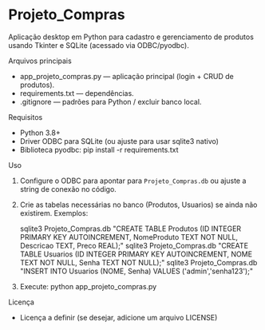 # Projeto_Compras

Aplicação desktop em Python para cadastro e gerenciamento de produtos usando Tkinter e SQLite (acessado via ODBC/pyodbc).

Arquivos principais
- app_projeto_compras.py — aplicação principal (login + CRUD de produtos).
- requirements.txt — dependências.
- .gitignore — padrões para Python / excluir banco local.

Requisitos
- Python 3.8+
- Driver ODBC para SQLite (ou ajuste para usar sqlite3 nativo)
- Biblioteca pyodbc: pip install -r requirements.txt

Uso
1. Configure o ODBC para apontar para `Projeto_Compras.db` ou ajuste a string de conexão no código.
2. Crie as tabelas necessárias no banco (Produtos, Usuarios) se ainda não existirem. Exemplos:

   sqlite3 Projeto_Compras.db "CREATE TABLE Produtos (ID INTEGER PRIMARY KEY AUTOINCREMENT, NomeProduto TEXT NOT NULL, Descricao TEXT, Preco REAL);"
   sqlite3 Projeto_Compras.db "CREATE TABLE Usuarios (ID INTEGER PRIMARY KEY AUTOINCREMENT, NOME TEXT NOT NULL, Senha TEXT NOT NULL);"
   sqlite3 Projeto_Compras.db "INSERT INTO Usuarios (NOME, Senha) VALUES ('admin','senha123');"

3. Execute:
   python app_projeto_compras.py

Licença
- Licença a definir (se desejar, adicione um arquivo LICENSE)